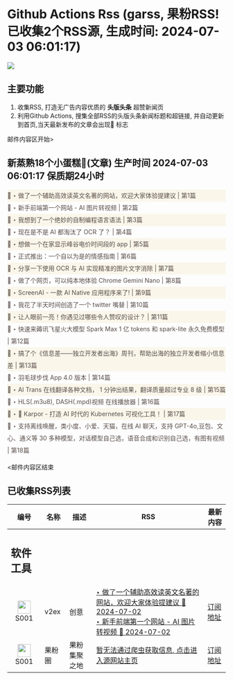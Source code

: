 # Github Actions Rss (garss, 果粉RSS! 已收集2个RSS源, 生成时间: 2024-07-03 06:01:17)

![](https://cdn.jsdelivr.net/gh/xinkeji/garss/_media/ga-rss.png)



## 主要功能
1. 收集RSS, 打造无广告内容优质的 **头版头条** 超赞新闻页
2. 利用Github Actions, 搜集全部RSS的头版头条新闻标题和超链接, 并自动更新到首页,当天最新发布的文章会出现🌈 标志

邮件内容区开始>
<h2>新蒸熟18个小蛋糕🍰(文章) 生产时间 2024-07-03 06:01:17 保质期24小时</h2>

<div style='line-height:3;background-color:#FAF6EA;' ><a href='https://www.v2ex.com/t/1054394#reply3' style="line-height:2;text-decoration:none;display:block;color:#584D49;">🌈 ‣ 做了一个辅助高效读英文名著的网站，欢迎大家体验提建议 | 第1篇</a></div><div style='line-height:3;' ><a href='https://www.v2ex.com/t/1054388#reply0' style="line-height:2;text-decoration:none;display:block;color:#584D49;">🌈 ‣ 新手前端第一个网站 - AI 图片转视频 | 第2篇</a></div><div style='line-height:3;background-color:#FAF6EA;' ><a href='https://www.v2ex.com/t/1054383#reply1' style="line-height:2;text-decoration:none;display:block;color:#584D49;">🌈 ‣ 我想到了一个绝妙的自制编程语言语法 | 第3篇</a></div><div style='line-height:3;' ><a href='https://www.v2ex.com/t/1054358#reply6' style="line-height:2;text-decoration:none;display:block;color:#584D49;">🌈 ‣ 现在是不是 AI 都淘汰了 OCR 了？ | 第4篇</a></div><div style='line-height:3;background-color:#FAF6EA;' ><a href='https://www.v2ex.com/t/1054219#reply114' style="line-height:2;text-decoration:none;display:block;color:#584D49;">🌈 ‣ 想做一个在家显示峰谷电价时间段的 app | 第5篇</a></div><div style='line-height:3;' ><a href='https://www.v2ex.com/t/1054381#reply1' style="line-height:2;text-decoration:none;display:block;color:#584D49;">🌈 ‣ 正式推出：一个自以为是的情感指南 | 第6篇</a></div><div style='line-height:3;background-color:#FAF6EA;' ><a href='https://www.v2ex.com/t/1054350#reply6' style="line-height:2;text-decoration:none;display:block;color:#584D49;">🌈 ‣ 分享一下使用 OCR 与 AI 实现精准的图片文字消除 | 第7篇</a></div><div style='line-height:3;' ><a href='https://www.v2ex.com/t/1054304#reply10' style="line-height:2;text-decoration:none;display:block;color:#584D49;">🌈 ‣ 做了个网页，可以纯本地体验 Chrome Gemini Nano | 第8篇</a></div><div style='line-height:3;background-color:#FAF6EA;' ><a href='https://www.v2ex.com/t/1054303#reply21' style="line-height:2;text-decoration:none;display:block;color:#584D49;">🌈 ‣ ScreenAI - 一款 AI Native 应用程序来了! | 第9篇</a></div><div style='line-height:3;' ><a href='https://www.v2ex.com/t/1054257#reply5' style="line-height:2;text-decoration:none;display:block;color:#584D49;">🌈 ‣ 我花了半天时间创造了一个 twitter 嘴替 | 第10篇</a></div><div style='line-height:3;background-color:#FAF6EA;' ><a href='https://www.v2ex.com/t/1054253#reply6' style="line-height:2;text-decoration:none;display:block;color:#584D49;">🌈 ‣ 让人眼前一亮！你遇见过哪些令人赞叹的设计？ | 第11篇</a></div><div style='line-height:3;' ><a href='https://www.v2ex.com/t/1054179#reply3' style="line-height:2;text-decoration:none;display:block;color:#584D49;">🌈 ‣ 快速来薅讯飞星火大模型 Spark Max 1 亿 tokens 和 spark-lite 永久免费模型 | 第12篇</a></div><div style='line-height:3;background-color:#FAF6EA;' ><a href='https://www.v2ex.com/t/1054118#reply13' style="line-height:2;text-decoration:none;display:block;color:#584D49;">🌈 ‣ 搞了个《信息差——独立开发者出海》周刊，帮助出海的独立开发者缩小信息差 | 第13篇</a></div><div style='line-height:3;' ><a href='https://www.v2ex.com/t/1054259#reply4' style="line-height:2;text-decoration:none;display:block;color:#584D49;">🌈 ‣ 羽毛球步伐 App 4.0 版本 | 第14篇</a></div><div style='line-height:3;background-color:#FAF6EA;' ><a href='https://www.v2ex.com/t/1054313#reply2' style="line-height:2;text-decoration:none;display:block;color:#584D49;">🌈 ‣ AI Trans 在线翻译各种文档， 1 分钟出结果，翻译质量超过专业 8 级 | 第15篇</a></div><div style='line-height:3;' ><a href='https://www.v2ex.com/t/1054202#reply0' style="line-height:2;text-decoration:none;display:block;color:#584D49;">🌈 ‣ HLS(.m3u8), DASH(.mpd)视频 在线播放器 | 第16篇</a></div><div style='line-height:3;background-color:#FAF6EA;' ><a href='https://www.v2ex.com/t/1054116#reply6' style="line-height:2;text-decoration:none;display:block;color:#584D49;">🌈 ‣ 🚀 Karpor - 打造 AI 时代的 Kubernetes 可视化工具！ | 第17篇</a></div><div style='line-height:3;' ><a href='https://www.v2ex.com/t/1054242#reply5' style="line-height:2;text-decoration:none;display:block;color:#584D49;">🌈 ‣ 支持离线唤醒，类小度、小爱、天猫，在线 AI 聊天，支持 GPT-4o,豆包、文心、通义等 30 多种模型，对话模型自己选，语音合成和识别自己选，有图有视频 | 第18篇</a></div>

<邮件内容区结束

## 已收集RSS列表

| 编号 | 名称 | 描述 | RSS | 最新内容 |
| --- | --- | --- | --- | --- |
| <h2 id="软件工具">软件工具</h2> |  |   |  |  |
| <div id="S001" style="text-align: center;"><img src="https://cdn.jsdelivr.net/gh/zhaoolee/garss/_media/favicon/S001.png" width="30px" style="width:30px;height: auto;"/><br><span>S001</span></div> | v2ex | 创意 | [‣ 做了一个辅助高效读英文名著的网站，欢迎大家体验提建议 🌈 2024-07-02](https://www.v2ex.com/t/1054394#reply3)<br/>[‣ 新手前端第一个网站 - AI 图片转视频 🌈 2024-07-02](https://www.v2ex.com/t/1054388#reply0) | [订阅地址](https://www.v2ex.com/feed/tab/creative.xml) |
| <div id="S001" style="text-align: center;"><img src="https://cdn.jsdelivr.net/gh/zhaoolee/garss/_media/favicon/S001.png" width="30px" style="width:30px;height: auto;"/><br><span>S001</span></div> | 果粉圈 | 果粉集聚之地 | [暂无法通过爬虫获取信息, 点击进入源网站主页](https://g0f.cn) | [订阅地址](https://g0f.cn/rss.xml) |



